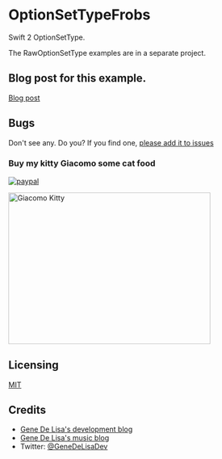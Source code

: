 # OptionSetTypeFrobs

Swift 2 OptionSetType. 

The RawOptionSetType examples are in a separate project.


## Blog post for this example.

[Blog post](http://www.rockhoppertech.com/blog/swift-2-optionsettype/)


## Bugs

Don't see any. Do you?
If you find one, [please add it to issues](https://github.com/genedelisa/OptionSetTypeFrobs/issues)


### Buy my kitty Giacomo some cat food

[![paypal](https://www.paypalobjects.com/en_US/i/btn/btn_donate_SM.gif)](https://www.paypal.com/cgi-bin/webscr?cmd=_donations&business=F5KE9Z29MH8YQ&bnP-DonationsBF:btn_donate_SM.gif:NonHosted)

<img src="http://www.rockhoppertech.com/blog/wp-content/uploads/2015/05/IMG_0657.png" alt="Giacomo Kitty" width="400" height="300">

## Licensing

[MIT](https://en.wikipedia.org/wiki/MIT_License)

## Credits
*	[Gene De Lisa's development blog](http://rockhoppertech.com/blog/)
*	[Gene De Lisa's music blog](http://genedelisa.com/)
*   Twitter: [@GeneDeLisaDev](http://twitter.com/genedelisadev)